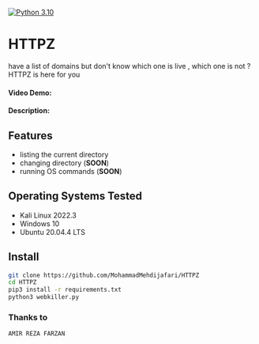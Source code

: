 [![Python 3.10](https://img.shields.io/badge/Python-3.10-yellow.svg)](http://www.python.org/download/) 

# HTTPZ
have a list of domains but don't know which one is live , which one is not ? HTTPZ is here for you
   
#### Video Demo:  <URL HERE>
#### Description:

## Features
- listing the current directory
- changing directory (**SOON**)
- running OS commands (**SOON**)


## Operating Systems Tested
- Kali Linux 2022.3
- Windows 10
- Ubuntu 20.04.4 LTS

## Install
```bash
git clone https://github.com/MohammadMehdijafari/HTTPZ
cd HTTPZ
pip3 install -r requirements.txt
python3 webkiller.py 
```

### Thanks to
    AMIR REZA FARZAN 


